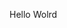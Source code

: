Hello Wolrd







































































































































































































































































































































































































































































































































































































































































































































































































































































































































































































































































































































































































































































































































































































































































































































































































































































































































































































































































